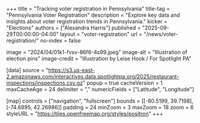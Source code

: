 +++
title = "Tracking voter registration in Pennsylvania"
title-tag = "Pennsylvania Voter Registration"
description = "Explore key data and insights about voter registration trends in Pennsylvania."
kicker = "Elections"
authors = ["Alexandra Harris"]
published = "2025-09-29T00:00:00-04:00"
layout = "voter-registration"
url = "/news/voter-registration/"
no-index = false

image = "2024/04/01k1-fvsv-86f6-4s99.jpeg"
image-alt = "Illustration of election pins"
image-credit = "Illustration by Leise Hook / For Spotlight PA"

[data]
source = "https://s3.us-east-2.amazonaws.com/interactives.data.spotlightpa.org/2025/restaurant-inspections/inspections.csv.gz"
popup = true
cacheVersion = 1
maxCacheAge = 24
delimiter = ","
numericFields = ["Latitude", "Longitude"]

[map]
controls = ["navigation", "fullscreen"]
bounds = [[-80.5199, 39.7198], [-74.6895, 42.26986]]
padding = 24
minZoom = 3
maxZoom = 18
zoom = 6
styleURL = "https://tiles.openfreemap.org/styles/positron"
+++
